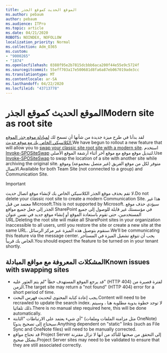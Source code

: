 ```yaml
---
title: الموقع الحديث كموقع الجذر
ms.author: pebaum
author: pebaum
ms.audience: ITPro
ms.topic: article
ms.date: 04/21/2020
ROBOTS: NOINDEX, NOFOLLOW
localization_priority: Normal
ms.collection: Adm_O365
ms.custom:
- "9000265"
- "1874"
ms.openlocfilehash: 0388f95e2b7815dcbbb6aca200f44e55e9c5724f
ms.sourcegitcommit: 55eff703a17e500681d8fa6a87eb067019ade3cc
ms.translationtype: MT
ms.contentlocale: ar-SA
ms.lasthandoff: 04/22/2020
ms.locfileid: "43713778"
---
```

# <a name="modern-site-as-root-site"></a><span data-ttu-id="37895-102">الموقع الحديث كموقع الجذر</span><span class="sxs-lookup"><span data-stu-id="37895-102">Modern site as root site</span></span>

<span data-ttu-id="37895-103">لقد بدأنا في طرح ميزة جديدة من شأنها أن تسمح لك [لمبادلة موقع جذر الموقع الكلاسيكي الخاص بك مع موقع حديث.](https://docs.microsoft.com/sharepoint/modern-root-site)</span><span class="sxs-lookup"><span data-stu-id="37895-103">We have begun to rollout a new feature that will allow you to [swap your classic site root site with a modern site](https://docs.microsoft.com/sharepoint/modern-root-site).</span></span> <span data-ttu-id="37895-104">استخدم [Invoke-SPOSiteSwap](https://docs.microsoft.com/powershell/module/sharepoint-online/invoke-spositeswap?view=sharepoint-ps) لتبديل موقع موقع مع موقع آخر أثناء أرشفة الموقع الأصلي.</span><span class="sxs-lookup"><span data-stu-id="37895-104">Use [Invoke-SPOSiteSwap](https://docs.microsoft.com/powershell/module/sharepoint-online/invoke-spositeswap?view=sharepoint-ps) to swap the location of a site with another site while archiving the original site.</span></span> <span data-ttu-id="37895-105">متوفر لكل من موقع الفريق (غير متصل بمجموعة) وموقع الاتصال.</span><span class="sxs-lookup"><span data-stu-id="37895-105">Available for both Team Site (not connected to a group) and Communication Site.</span></span>

>[!Important]
> <span data-ttu-id="37895-106">لا تقم بحذف موقع الجذر الكلاسيكي الخاص بك لإنشاء موقع اتصال حديث.</span><span class="sxs-lookup"><span data-stu-id="37895-106">Do not delete your classic root site to create a modern Communication Site.</span></span> <span data-ttu-id="37895-107">هذا غير معتمد من قبل Microsoft.</span><span class="sxs-lookup"><span data-stu-id="37895-107">This is not supported by Microsoft.</span></span> <span data-ttu-id="37895-108">سيؤدي حذف موقع الجذر إلى جعل جميع مواقع SharePoint في مؤسستك غير قابلة للوصول إلى جميع المستخدمين، حتى تقوم باستعادة الموقع أو إنشاء موقع جديد في نفس عنوان URL.</span><span class="sxs-lookup"><span data-stu-id="37895-108">Deleting the root site will make all SharePoint sites in your organization inaccessible to all users, until you restore the site or create a new site at the same URL.</span></span> <span data-ttu-id="37895-109">سنقوم بتوصيل هذه الميزة عبر مركز الرسائل.</span><span class="sxs-lookup"><span data-stu-id="37895-109">We’ll be communicating this feature via the message center.</span></span> <span data-ttu-id="37895-110">يجب أن تتوقع تشغيل الميزة في المستأجر الخاص بك قريباً.</span><span class="sxs-lookup"><span data-stu-id="37895-110">You should expect the feature to be turned on in your tenant shortly.</span></span>

## <a name="known-issues-with-swapping-sites"></a><span data-ttu-id="37895-111">المشكلات المعروفة مع مواقع المبادلة</span><span class="sxs-lookup"><span data-stu-id="37895-111">Known issues with swapping sites</span></span>
- <span data-ttu-id="37895-112">قد يرجع الموقع المستهدف خطأ "لم يتم العثور عليه" (HTTP 404) لفترة قصيرة من الزمن.</span><span class="sxs-lookup"><span data-stu-id="37895-112">The target site may return a "not found" (HTTP 404) error for a short period of time.</span></span>
- <span data-ttu-id="37895-113">يجب إعادة كتابة المحتوى لتحديث فهرس البحث.</span><span class="sxs-lookup"><span data-stu-id="37895-113">Content will need to be recrawled to update the search index.</span></span> <span data-ttu-id="37895-114">لا توجد خطوة يدوية مطلوبة هنا ، وسيتم ذلك تلقائيا.</span><span class="sxs-lookup"><span data-stu-id="37895-114">There is no manual step required here, this will be done automatically.</span></span>
- <span data-ttu-id="37895-115">أي شيء يعتمد على الارتباطات "الثابتة" (مثل مزامنة الملفات وملفات OneNote) سيحتاج إلى تصحيح يدويًا.</span><span class="sxs-lookup"><span data-stu-id="37895-115">Anything dependent on "static" links (such as File Sync and OneNote files) will need to be manually corrected.</span></span>
- <span data-ttu-id="37895-116">قد تحتاج مواقع Project Server إلى التحقق من صحتها للتأكد من أنها لا تزال مقترنة بشكل صحيح.</span><span class="sxs-lookup"><span data-stu-id="37895-116">Project Server sites may need to be validated to ensure that they are still associated correctly.</span></span> 
